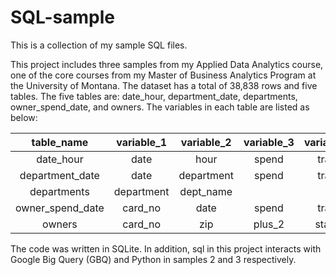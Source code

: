 # SQL-sample
This is a collection of my sample SQL files.

This project includes three samples from my Applied Data Analytics course, one of the core courses from my Master of Business Analytics Program at the University of Montana. The dataset has a total of 38,838 rows and five tables. The five tables are: date_hour, department_date, departments, owner_spend_date, and owners. The variables in each table are listed as below:


| table_name | variable_1 | variable_2 | variable_3 | variable_4 | variable_5 | 
| :---:   | :---: | :---: | :---: | :---: | :---: |    
| date_hour | date   | hour   | spend   | trans   | items   |
| department_date | date   | department   | spend   | trans   | items   |
| departments | department   | dept_name   |      |      |      |
| owner_spend_date | card_no   | date   | spend   | trans   | items   |
| owners | card_no | zip   | plus_2   | status   | date_joined   |

The code was written in SQLite. In addition, sql in this project interacts with Google Big Query (GBQ) and Python in samples 2 and 3 respectively. 
